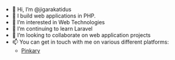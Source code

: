 - 👋 Hi, I’m @jigarakatidus
- 🐘 I build web applications in PHP.
- 👀 I’m interested in Web Technologies
- 🌱 I’m continuing to learn Laravel
- 💞️ I’m looking to collaborate on web application projects
- 📫 You can get in touch with me on various different platforms:
  - <a href="https://pinkary.com/@jigar" rel="me">Pinkary</a>

<!---
jigar-dhulla/jigar-dhulla is a ✨ special ✨ repository because its `README.md` (this file) appears on your GitHub profile.
You can click the Preview link to take a look at your changes.
--->
